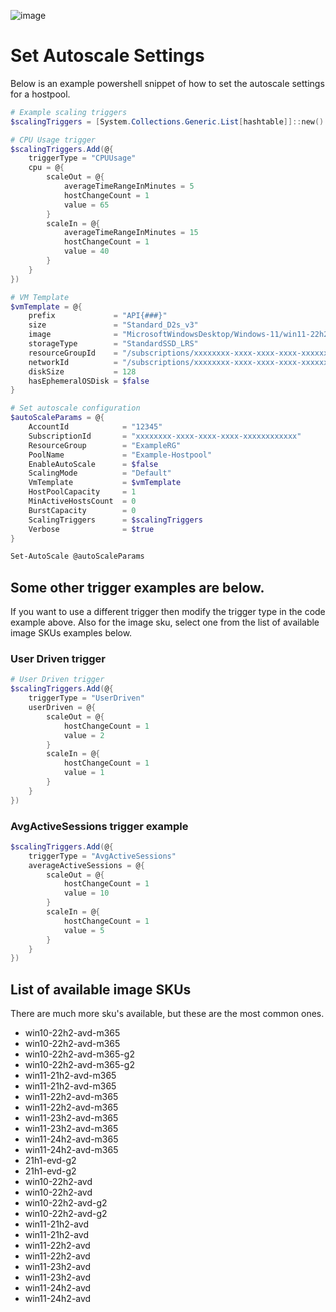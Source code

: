 ![image](https://github.com/Get-Nerdio/NMM-SE/assets/52416805/5c8dd05e-84a7-49f9-8218-64412fdaffaf)

# Set Autoscale Settings

Below is an example powershell snippet of how to set the autoscale settings for a hostpool.


```powershell
# Example scaling triggers
$scalingTriggers = [System.Collections.Generic.List[hashtable]]::new()

# CPU Usage trigger
$scalingTriggers.Add(@{
    triggerType = "CPUUsage"
    cpu = @{
        scaleOut = @{
            averageTimeRangeInMinutes = 5
            hostChangeCount = 1
            value = 65
        }
        scaleIn = @{
            averageTimeRangeInMinutes = 15
            hostChangeCount = 1
            value = 40
        }
    }
})

# VM Template
$vmTemplate = @{
    prefix             = "API{###}"
    size               = "Standard_D2s_v3"
    image              = "MicrosoftWindowsDesktop/Windows-11/win11-22h2-avd/latest"
    storageType        = "StandardSSD_LRS"
    resourceGroupId    = "/subscriptions/xxxxxxxx-xxxx-xxxx-xxxx-xxxxxxxxxxxx/resourceGroups/ExampleRG"
    networkId          = "/subscriptions/xxxxxxxx-xxxx-xxxx-xxxx-xxxxxxxxxxxx/resourceGroups/ExampleRG/providers/Microsoft.Network/virtualNetworks/ExampleVnet"
    diskSize           = 128
    hasEphemeralOSDisk = $false
}

# Set autoscale configuration
$autoScaleParams = @{
    AccountId            = "12345"
    SubscriptionId       = "xxxxxxxx-xxxx-xxxx-xxxx-xxxxxxxxxxxx"
    ResourceGroup        = "ExampleRG"
    PoolName             = "Example-Hostpool"
    EnableAutoScale      = $false
    ScalingMode          = "Default"
    VmTemplate           = $vmTemplate
    HostPoolCapacity     = 1
    MinActiveHostsCount  = 0
    BurstCapacity        = 0
    ScalingTriggers      = $scalingTriggers
    Verbose              = $true
}

Set-AutoScale @autoScaleParams

```
## Some other trigger examples are below.

If you want to use a different trigger then modify the trigger type in the code example above.
Also for the image sku, select one from the list of available image SKUs examples below.

### User Driven trigger

```powershell
# User Driven trigger
$scalingTriggers.Add(@{
    triggerType = "UserDriven"
    userDriven = @{
        scaleOut = @{
            hostChangeCount = 1
            value = 2
        }
        scaleIn = @{
            hostChangeCount = 1
            value = 1
        }
    }
})
```

### AvgActiveSessions trigger example

```powershell
$scalingTriggers.Add(@{
    triggerType = "AvgActiveSessions"
    averageActiveSessions = @{
        scaleOut = @{
            hostChangeCount = 1
            value = 10
        }
        scaleIn = @{
            hostChangeCount = 1
            value = 5
        }
    }
})
```

## List of available image SKUs

There are much more sku's available, but these are the most common ones.

- win10-22h2-avd-m365
- win10-22h2-avd-m365
- win10-22h2-avd-m365-g2
- win10-22h2-avd-m365-g2
- win11-21h2-avd-m365
- win11-21h2-avd-m365
- win11-22h2-avd-m365
- win11-22h2-avd-m365
- win11-23h2-avd-m365
- win11-23h2-avd-m365
- win11-24h2-avd-m365
- win11-24h2-avd-m365
- 21h1-evd-g2
- 21h1-evd-g2
- win10-22h2-avd
- win10-22h2-avd
- win10-22h2-avd-g2
- win10-22h2-avd-g2
- win11-21h2-avd
- win11-21h2-avd
- win11-22h2-avd
- win11-22h2-avd
- win11-23h2-avd
- win11-23h2-avd
- win11-24h2-avd
- win11-24h2-avd

